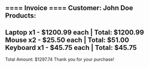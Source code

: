 ==== Invoice ====
Customer: John Doe
Products:
------------------------------
Laptop x1 - $1200.99 each | Total: $1200.99
Mouse x2 - $25.50 each | Total: $51.00
Keyboard x1 - $45.75 each | Total: $45.75
------------------------------
Total Amount: $1297.74
Thank you for your purchase!
